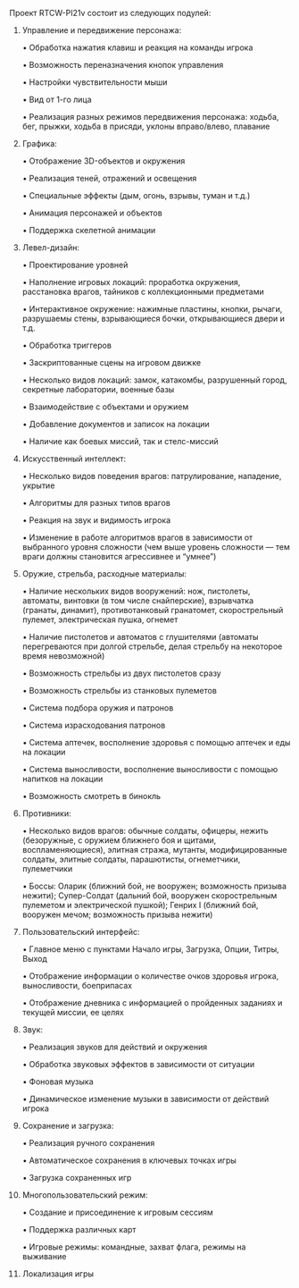 Проект RTCW-PI21v состоит из следующих подулей:

1. Управление и передвижение персонажа:

   •	Обработка нажатия клавиш и реакция на команды игрока

   •	Возможность переназначения кнопок управления

   •	Настройки чувствительности мыши

   •	Вид от 1-го лица

   •	Реализация разных режимов передвижения персонажа: ходьба, бег, прыжки, ходьба в присяди, уклоны вправо/влево, плавание

2. Графика:

   •	Отображение 3D-объектов и окружения

   •	Реализация теней, отражений и освещения

   •	Специальные эффекты (дым, огонь, взрывы, туман и т.д.)

   •	Анимация персонажей и объектов

   •	Поддержка скелетной анимации

3. Левел-дизайн:

   •	Проектирование уровней

   •	Наполнение игровых локаций: проработка окружения, расстановка врагов, тайников с коллекционными предметами

   •	Интерактивное окружение: нажимные пластины, кнопки, рычаги, разрушаемы стены, взрывающиеся бочки, открывающиеся двери и т.д.

   •	Обработка триггеров

   •	Заскриптованные сцены на игровом движке

   •	Несколько видов локаций: замок, катакомбы, разрушенный город, секретные лаборатории, военные базы

   •	Взаимодействие с объектами и оружием

   •	Добавление документов и записок на локации

   •	Наличие как боевых миссий, так и стелс-миссий

4. Искусственный интеллект:

   •	Несколько видов поведения врагов: патрулирование, нападение, укрытие

   •	Алгоритмы для разных типов врагов

   •	Реакция на звук и видимость игрока

   •	Изменение в работе алгоритмов врагов в зависимости от выбранного уровня сложности (чем выше уровень сложности — тем враги должны становится агрессивнее и “умнее”)

5. Оружие, стрельба, расходные материалы:

   •	Наличие нескольких видов вооружений: нож, пистолеты, автоматы, винтовки (в том числе снайперские), взрывчатка (гранаты, динамит), противотанковый гранатомет, скорострельный пулемет, электрическая пушка, огнемет

   •	Наличие пистолетов и автоматов с глушителями (автоматы перегреваются при долгой стрельбе, делая стрельбу на некоторое время невозможной)

   •	Возможность стрельбы из двух пистолетов сразу

   •	Возможность стрельбы из станковых пулеметов

   •	Система подбора оружия и патронов

   •	Система израсходования патронов

   •	Система аптечек, восполнение здоровья с помощью аптечек и еды на локации

   •	Система выносливости, восполнение выносливости с помощью напитков на локации

   •	Возможность смотреть в бинокль

6. Противники:

   •	Несколько видов врагов: обычные солдаты, офицеры, нежить (безоружные, с оружием ближнего боя и щитами, воспламеняющиеся), элитная стража, мутанты, модифицированные солдаты, элитные солдаты, парашютисты, огнеметчики, пулеметчики

   •	Боссы: Оларик (ближний бой, не вооружен; возможность призыва нежити); Супер-Солдат (дальний бой, вооружен скорострельным пулеметом и электрической пушкой); Генрих I (ближний бой, вооружен мечом; возможность призыва нежити)

7. Пользовательский интерфейс:

   •	Главное меню с пунктами Начало игры, Загрузка, Опции, Титры, Выход

   •	Отображение информации о количестве очков здоровья игрока, выносливости, боеприпасах

   •	Отображение дневника с информацией о пройденных заданиях и текущей миссии, ее целях

8. Звук:

    •	Реализация звуков для действий и окружения

    •	Обработка звуковых эффектов в зависимости от ситуации

    •	Фоновая музыка

    •	Динамическое изменение музыки в зависимости от действий игрока

9. Сохранение и загрузка:

    •	Реализация ручного сохранения

    •	Автоматическое сохранения в ключевых точках игры

    •	Загрузка сохраненных игр

10. Многопользовательский режим:

    •	Создание и присоединение к игровым сессиям

    •	Поддержка различных карт

    •	Игровые режимы: командные, захват флага, режимы на выживание

11. Локализация игры
